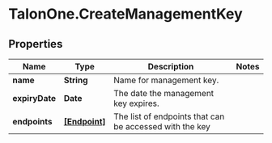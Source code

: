 # TalonOne.CreateManagementKey

## Properties

Name | Type | Description | Notes
------------ | ------------- | ------------- | -------------
**name** | **String** | Name for management key. | 
**expiryDate** | **Date** | The date the management key expires. | 
**endpoints** | [**[Endpoint]**](Endpoint.md) | The list of endpoints that can be accessed with the key | 


